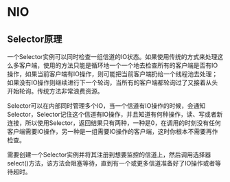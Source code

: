 # NIO

## Selector原理

一个Selector实例可以同时检查一组信道的IO状态。如果使用传统的方式来处理这么多客户端，使用的方法只能是循环地一个一个地去检查所有的客户端是否有IO操作，如果当前客户端有IO操作，则可能把当前客户端扔给一个线程池去处理；如果没有IO操作则继续进行下一个轮询，当所有的客户端都轮询过了又接着从头开始轮询。传统方法非常浪费资源。

Selector可以在内部同时管理多个IO，当一个信道有IO操作的时候，会通知Selector，Selector记住这个信道有IO操作，并且知道有何种操作，读、写或者新连接，所以使用Selector，返回结果只有两种，一种是0，在调用的时刻没有任何客户端需要IO操作，另一种是一组需要IO操作的客户端，这时你根本不需要再作检查。

需要创建一个Selector实例并将其注册到想要监控的信道上，然后调用选择器select()方法，该方法会阻塞等待，直到有一个或更多信道准备好了IO操作或者等待超时。